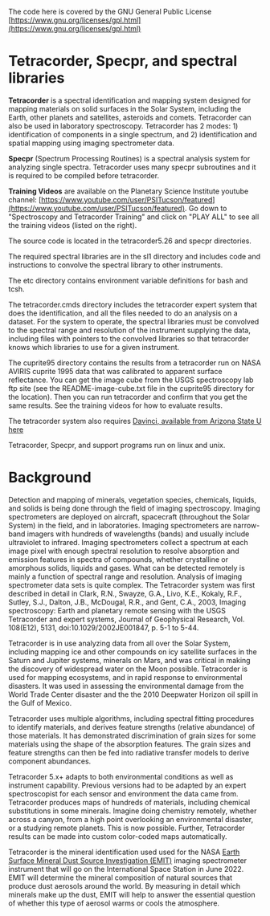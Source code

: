 The code here is covered by the GNU General Public License
[https://www.gnu.org/licenses/gpl.html](https://www.gnu.org/licenses/gpl.html)

# Tetracorder, Specpr, and spectral libraries

**Tetracorder** is a spectral identification and mapping system designed for 
mapping materials on solid surfaces in the Solar System, including the Earth,
other planets and satellites, asteroids and comets.  Tetracorder can also be
used in laboratory spectroscopy.  Tetracorder has 2 modes: 1) identification
of components in a single spectrum, and 2) identification and spatial mapping
using imaging spectrometer data.

**Specpr** (Spectrum Processing Routines) is a spectral analysis system
for analyzing single spectra.  Tetracorder uses many specpr subroutines
and it is required to be compiled before tetracorder.

**Training Videos** are available on the Planetary Science Institute
youtube channel:
[https://www.youtube.com/user/PSITucson/featured](https://www.youtube.com/user/PSITucson/featured).
Go down to "Spectroscopy and Tetracorder Training" and click on "PLAY ALL"
to see all the training videos (listed on the right).

The source code is located in the tetracorder5.26 and specpr directories.

The required spectral libraries are in the sl1 directory and includes 
code and instructions to convolve the spectral library to other instruments.

The etc directory contains environment variable definitions for bash and tcsh.

The tetracorder.cmds directory includes the tetracorder expert system that does the
identification, and all the files needed to do an analysis on a dataset.
For the system to operate, the spectral libraries must be convolved to the
spectral range and resolution of the instrument supplying the data, including
files with pointers to the convolved libraries so that tetracorder knows
which libraries to use for a given instrument.

The cuprite95 directory contains the results from a tetracorder run on NASA AVIRIS
cuprite 1995 data that was calibrated to apparent surface reflectance.  You can get the
image cube from the USGS spectroscopy lab ftp site (see the README-image-cube.txt
file in the cuprite95 directory for the location).  Then you can run tetracorder
and confirm that you get the same results.  See the training videos for how to evaluate
results.

The tetracorder system also requires
[Davinci, available from Arizona State U here](http://davinci.asu.edu/index.php?title=Main_Page)

Tetracorder, Specpr, and support programs run on linux and unix.

# Background

Detection and mapping of minerals, vegetation species, chemicals,
liquids, and solids is being done through the field of imaging
spectroscopy. Imaging spectrometers are deployed on aircraft, spacecraft
(throughout the Solar System) in the field, and in laboratories. Imaging
spectrometers are narrow-band imagers with hundreds of wavelengths
(bands) and usually include ultraviolet to infrared. Imaging spectrometers
collect a spectrum at each image pixel with enough spectral resolution to
resolve absorption and emission features in spectra of compounds, whether
crystalline or amorphous solids, liquids and gases. What can be detected
remotely is mainly a function of spectral range and resolution. Analysis
of imaging spectrometer data sets is quite complex.
The Tetracorder system was first described in
detail in Clark, R.N., Swayze, G.A., Livo, K.E., Kokaly, R.F.,
Sutley, S.J., Dalton, J.B., McDougal, R.R., and Gent, C.A., 2003,
Imaging spectroscopy: Earth and planetary remote sensing with the
USGS Tetracorder and expert systems, Journal of Geophysical Research,
Vol. 108(E12), 5131, doi:10.1029/2002JE001847, p. 5-1 to 5-44.

Tetracorder is in use analyzing data from all over the Solar System,
including mapping ice and other compounds on icy satellite surfaces in
the Saturn and Jupiter systems, minerals on Mars, and was critical in
making the discovery of widespread water on the Moon possible. Tetracorder
is used for mapping ecosystems, and in rapid response to environmental
disasters. It was used in assessing the environmental damage from the
World Trade Center disaster and the the 2010 Deepwater Horizon oil spill
in the Gulf of Mexico.

Tetracorder uses multiple algorithms, including spectral fitting
procedures to identify materials, and derives feature strengths (relative
abundance) of those materials. It has demonstrated discrimination
of grain sizes for some materials using the shape of the absorption
features. The grain sizes and feature strengths can then be fed into
radiative transfer models to derive component abundances.

Tetracorder 5.x+ adapts to both environmental conditions as well
as instrument capability. Previous versions had to be adapted by an
expert spectroscopist for each sensor and environment the data came
from. Tetracorder produces maps of hundreds of materials, including
chemical substitutions in some minerals. Imagine doing chemistry
remotely, whether across a canyon, from a high point overlooking
an environmental disaster, or a studying remote planets. This is now
possible. Further, Tetracorder results can be made into custom color-coded
maps automatically.

Tetracorder is the mineral identification used used for the NASA
[Earth Surface Mineral Dust Source Investigation (EMIT)](https://earth.jpl.nasa.gov/emit/)
imaging spectrometer
instrument that will go on the International Space Station in June
2022. EMIT will determine the mineral composition of natural sources
that produce dust aerosols around the world. By measuring in detail which
minerals make up the dust, EMIT will help to answer the essential question
of whether this type of aerosol warms or cools the atmosphere.
